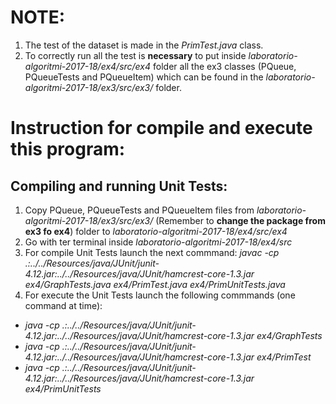 # NOTE:
1. The test of the dataset is made in the *PrimTest.java* class.
2. To correctly run all the test is **necessary** to put inside 
*laboratorio-algoritmi-2017-18/ex4/src/ex4* folder all the ex3 classes
(PQueue, PQueueTests and PQueueItem) which can be found in the 
*laboratorio-algoritmi-2017-18/ex3/src/ex3/* folder.

# Instruction for compile and execute this program:

## Compiling and running Unit Tests:
1. Copy PQueue, PQueueTests and PQueueItem files from *laboratorio-algoritmi-2017-18/ex3/src/ex3/* 
(Remember to **change the package from ex3 fo ex4**)
folder to *laboratorio-algoritmi-2017-18/ex4/src/ex4*
2. Go with ter terminal inside *laboratorio-algoritmi-2017-18/ex4/src*
3. For compile Unit Tests launch the next commmand:
*javac -cp .:../../Resources/java/JUnit/junit-4.12.jar:../../Resources/java/JUnit/hamcrest-core-1.3.jar ex4/GraphTests.java ex4/PrimTest.java ex4/PrimUnitTests.java*
4. For execute the Unit Tests launch the following commmands (one command at time):
- *java -cp .:../../Resources/java/JUnit/junit-4.12.jar:../../Resources/java/JUnit/hamcrest-core-1.3.jar ex4/GraphTests*
- *java -cp .:../../Resources/java/JUnit/junit-4.12.jar:../../Resources/java/JUnit/hamcrest-core-1.3.jar ex4/PrimTest*
- *java -cp .:../../Resources/java/JUnit/junit-4.12.jar:../../Resources/java/JUnit/hamcrest-core-1.3.jar ex4/PrimUnitTests*